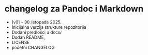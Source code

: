 # changelog za Pandoc i Markdown

- [v0] - 30.listopada 2025.
- Inicijalna verzija strukture repozitorija
- Dodani predlošci u docs/
- Dodan README,
- LICENSE
- početni CHANGELOG
